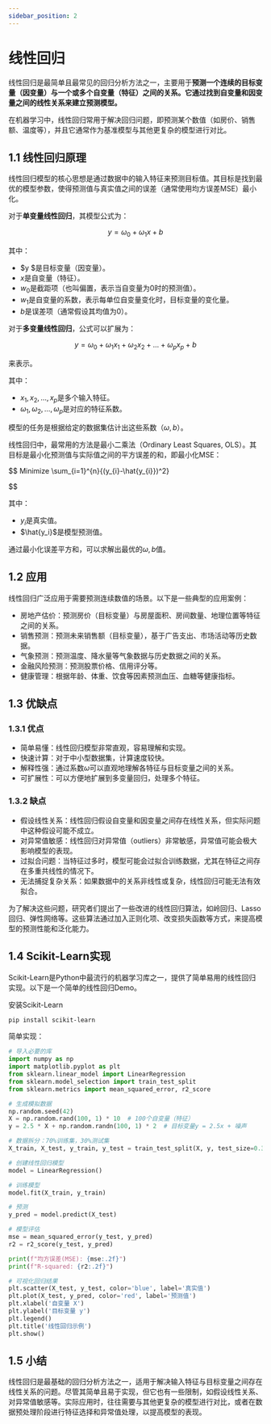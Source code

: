 ```yaml
---
sidebar_position: 2
---
```


# 线性回归

线性回归是最简单且最常见的回归分析方法之一，主要用于**预测一个连续的目标变量（因变量）与一个或多个自变量（特征）之间的关系。它通过找到自变量和因变量之间的线性关系来建立预测模型。**

在机器学习中，线性回归常用于解决回归问题，即预测某个数值（如房价、销售额、温度等），并且它通常作为基准模型与其他更复杂的模型进行对比。

## 1.1 线性回归原理

线性回归模型的核心思想是通过数据中的输入特征来预测目标值。其目标是找到最优的模型参数，使得预测值与真实值之间的误差（通常使用均方误差MSE）最小化。

对于**单变量线性回归**，其模型公式为：

$$
y=\omega_{0}+\omega_{1}x+b
$$

其中：

- $y $是目标变量（因变量）。
- $x$是自变量（特征）。
- $w_{0}$是截距项（也叫偏置，表示当自变量为0时的预测值）。
- $w_{1}$是自变量的系数，表示每单位自变量变化时，目标变量的变化量。
- $b$是误差项（通常假设其均值为0）。

对于**多变量线性回归**，公式可以扩展为：

$$
y=\omega_{0}+\omega_{1}x_{1}+\omega_{2}x_{2}+...+\omega_{p}x_{p}+b
$$

来表示。

其中：

- $x_1, x_2, ... , x_p$是多个输入特征。
- $\omega_1, \omega_2, ... , \omega_p$是对应的特征系数。

模型的任务是根据给定的数据集估计出这些系数（$\omega, b$）。

线性回归中，最常用的方法是最小二乘法（Ordinary Least Squares, OLS）。其目标是最小化预测值与实际值之间的平方误差的和，即最小化MSE：

$$
Minimize \sum_{i=1}^{n}{(y_{i}-\hat{y_{i}})^2}

$$

其中：

- $y_i$是真实值。
- $\hat{y_i}$是模型预测值。

通过最小化误差平方和，可以求解出最优的$\omega,b$值。

## 1.2 应用

线性回归广泛应用于需要预测连续数值的场景。以下是一些典型的应用案例：

- 房地产估价：预测房价（目标变量）与房屋面积、房间数量、地理位置等特征之间的关系。
- 销售预测：预测未来销售额（目标变量），基于广告支出、市场活动等历史数据。
- 气象预测：预测温度、降水量等气象数据与历史数据之间的关系。
- 金融风险预测：预测股票价格、信用评分等。
- 健康管理：根据年龄、体重、饮食等因素预测血压、血糖等健康指标。

## 1.3 优缺点

### 1.3.1 优点

- 简单易懂：线性回归模型非常直观，容易理解和实现。
- 快速计算：对于中小型数据集，计算速度较快。
- 解释性强：通过系数$\omega$可以直观地理解各特征与目标变量之间的关系。
- 可扩展性：可以方便地扩展到多变量回归，处理多个特征。

### 1.3.2 缺点

- 假设线性关系：线性回归假设自变量和因变量之间存在线性关系，但实际问题中这种假设可能不成立。
- 对异常值敏感：线性回归对异常值（outliers）非常敏感，异常值可能会极大影响模型的表现。
- 过拟合问题：当特征过多时，模型可能会过拟合训练数据，尤其在特征之间存在多重共线性的情况下。
- 无法捕捉复杂关系：如果数据中的关系非线性或复杂，线性回归可能无法有效拟合。

为了解决这些问题，研究者们提出了一些改进的线性回归算法，如岭回归、Lasso回归、弹性网络等。这些算法通过加入正则化项、改变损失函数等方式，来提高模型的预测性能和泛化能力。

## 1.4 Scikit-Learn实现

Scikit-Learn是Python中最流行的机器学习库之一，提供了简单易用的线性回归实现。以下是一个简单的线性回归Demo。

安装Scikit-Learn

```Bash
pip install scikit-learn
```

简单实现：

```Python
# 导入必要的库
import numpy as np
import matplotlib.pyplot as plt
from sklearn.linear_model import LinearRegression
from sklearn.model_selection import train_test_split
from sklearn.metrics import mean_squared_error, r2_score

# 生成模拟数据
np.random.seed(42)
X = np.random.rand(100, 1) * 10  # 100个自变量（特征）
y = 2.5 * X + np.random.randn(100, 1) * 2  # 目标变量y = 2.5x + 噪声

# 数据拆分：70%训练集，30%测试集
X_train, X_test, y_train, y_test = train_test_split(X, y, test_size=0.3, random_state=42)

# 创建线性回归模型
model = LinearRegression()

# 训练模型
model.fit(X_train, y_train)

# 预测
y_pred = model.predict(X_test)

# 模型评估
mse = mean_squared_error(y_test, y_pred)
r2 = r2_score(y_test, y_pred)

print(f"均方误差(MSE): {mse:.2f}")
print(f"R-squared: {r2:.2f}")

# 可视化回归结果
plt.scatter(X_test, y_test, color='blue', label='真实值')
plt.plot(X_test, y_pred, color='red', label='预测值')
plt.xlabel('自变量 X')
plt.ylabel('目标变量 y')
plt.legend()
plt.title('线性回归示例')
plt.show()

```

## 1.5 小结

线性回归是最基础的回归分析方法之一，适用于解决输入特征与目标变量之间存在线性关系的问题。尽管其简单且易于实现，但它也有一些限制，如假设线性关系、对异常值敏感等。实际应用时，往往需要与其他更复杂的模型进行对比，或者在数据预处理阶段进行特征选择和异常值处理，以提高模型的表现。